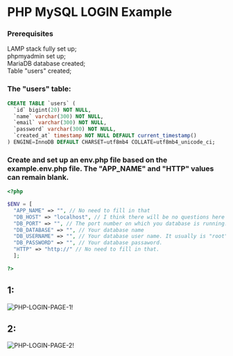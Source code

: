 # PHP MySQL LOGIN Example
### Prerequisites
LAMP stack fully set up;\
phpmyadmin set up;\
MariaDB database created;\
Table "users" created;

### The "users" table:
``` SQL
CREATE TABLE `users` (
  `id` bigint(20) NOT NULL,
  `name` varchar(300) NOT NULL,
  `email` varchar(300) NOT NULL,
  `password` varchar(300) NOT NULL,
  `created_at` timestamp NOT NULL DEFAULT current_timestamp()
) ENGINE=InnoDB DEFAULT CHARSET=utf8mb4 COLLATE=utf8mb4_unicode_ci;
```
### Create and set up an env.php file based on the example.env.php file. The "APP_NAME" and "HTTP" values can remain blank.
```PHP
<?php

$ENV = [
  "APP_NAME" => "", // No need to fill in that
  "DB_HOST" => "localhost", // I think there will be no questions here :)
  "DB_PORT" => "", // The port number on which you database is running.It usually is 3306
  "DB_DATABASE" => "", // Your database name
  "DB_USERNAME" => "", // Your database user name. It usually is "root"
  "DB_PASSWORD" => "", // Your database passaword.
  "HTTP" => "http://" // No need to fill in that.
  ];
  
?>
```

## 1:
![PHP-LOGIN-PAGE-1!](https://javafacil.net/wp-content/uploads/2022/11/php-login-example-1.png)

## 2:
![PHP-LOGIN-PAGE-2!](https://javafacil.net/wp-content/uploads/2022/11/php-login-example-2.png)
